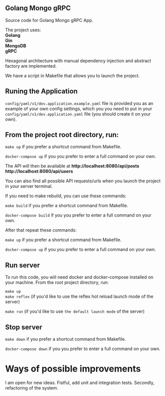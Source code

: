 <div align="left">
  
## Golang Mongo gRPC     
Source code for  Golang Mongo gRPC App.

The project uses:  
**Golang    
Gin  
MongoDB  
gRPC**

Hexagonal architecture with manual dependency injection and abstract factory are implemented.  

We have a script in Makefile that allows you to launch the project.

## Runing the Application

`config/yaml/v1/dev.application.example.yaml` file is provided you as an example of your own config settings, which you you need to put in your `config/yaml/v1/dev.application.yaml` file (you should create it on your own). 

## From the project root directory, run:

```make up``` if you prefer a shortcut command from Makefile.

```docker-compose up``` if you you prefer to enter a full command on your own.

The API will then be available at  **http://localhost:8080/api/posts  http://localhost:8080/api/users**

You can also find all possible API requests/urls when you launch the project in your server terminal. 

If you need to make rebuild, you can use these commands:

```make build``` if you prefer a shortcut command from Makefile.

```docker-compose build``` if you you prefer to enter a full command on your own.
  
After that repeat these commands:

```make up``` if you prefer a shortcut command from Makefile.

```docker-compose up``` if you you prefer to enter a full command on your own.

## Run server

To run this code, you will need docker and docker-compose installed on your machine. From the root project directory, run:  

```make up```    
```make reflex``` (if you'd like to use the reflex hot reload launch mode of the server)

```make run``` (if you'd like to use `the default launch mode` of the server)

## Stop server

```make down``` if you prefer a shortcut command from Makefile.

```docker-compose down``` if you you prefer to enter a full command on your own.

  
# Ways of possible improvements
I am open for new ideas. Fistful, add unit and integration tests. Secondly, refactoring of the system.

</div>
